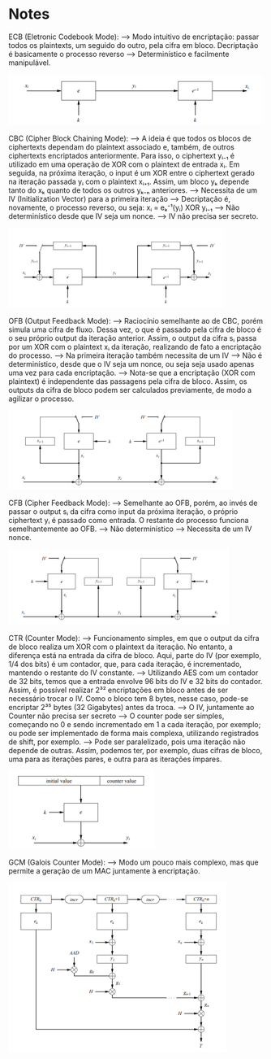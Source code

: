 # Notes
ECB (Eletronic Codebook Mode):
--> Modo intuitivo de encriptação: passar todos os plaintexts, 
    um seguido do outro, pela cifra em bloco. Decriptação é
    basicamente o processo reverso
--> Determinístico e facilmente manipulável.

![](./assets/ecb.png)

CBC (Cipher Block Chaining Mode):
--> A ideia é que todos os blocos de ciphertexts dependam do 
    plaintext associado e, também, de outros ciphertexts encriptados
    anteriormente. Para isso, o ciphertext yᵢ₋₁ é utilizado em 
    uma operação de XOR com o plaintext de entrada xᵢ. Em seguida,
    na próxima iteração, o input é um XOR entre o ciphertext gerado
    na iteração passada yᵢ com o plaintext xᵢ₊₁. Assim, um bloco yₖ 
    depende tanto do xₖ quanto de todos os outros yₖ₋ₙ anteriores.
--> Necessita de um IV (Initialization Vector) para a primeira 
    iteração
--> Decriptação é, novamente, o processo reverso, ou seja:
    xᵢ = eₖ⁻¹(yᵢ) XOR yᵢ₋₁
--> Não determinístico desde que IV seja um nonce.
--> IV não precisa ser secreto.

![](./assets/cbc.png)

OFB (Output Feedback Mode):
--> Raciocínio semelhante ao de CBC, porém simula uma cifra de 
    fluxo. Dessa vez, o que é passado pela cifra de bloco é o 
    seu próprio output da iteração anterior. Assim, o output
    da cifra sᵢ passa por um XOR com o plaintext xᵢ da iteração,
    realizando de fato a encriptação do processo.
--> Na primeira iteração também necessita de um IV
--> Não é determinístico, desde que o IV seja um nonce, ou seja
    seja usado apenas uma vez para cada encriptação.
--> Nota-se que a encriptação (XOR com plaintext) é independente
    das passagens pela cifra de bloco. Assim, os outputs da cifra
    de bloco podem ser calculados previamente, de modo a agilizar
    o processo.

![](./assets/ofb.png)

CFB (Cipher Feedback Mode):
--> Semelhante ao OFB, porém, ao invés de passar o output sᵢ da 
    cifra como input da próxima iteração, o próprio ciphertext 
    yᵢ é passado como entrada. O restante do processo funciona
    semelhantemente ao OFB.
--> Não determinístico
--> Necessita de um IV nonce.

![](./assets/cfb.png)

CTR (Counter Mode):
--> Funcionamento simples, em que o output da cifra de bloco 
    realiza um XOR com o plaintext da iteração. No entanto, a 
    diferença está na entrada da cifra de bloco. Aqui, parte do
    IV (por exemplo, 1/4 dos bits) é um contador, que, para 
    cada iteração, é incrementado, mantendo o restante do IV 
    constante.
--> Utilizando AES com um contador de 32 bits, temos que a entrada
    envolve 96 bits do IV e 32 bits do contador. Assim, é possível
    realizar 2³² encriptações em bloco antes de ser necessário trocar
    o IV. Como o bloco tem 8 bytes, nesse caso, pode-se encriptar
    2³⁵ bytes (32 Gigabytes) antes da troca.
--> O IV, juntamente ao Counter não precisa ser secreto
--> O counter pode ser simples, começando no 0 e sendo incrementado 
    em 1 a cada iteração, por exemplo; ou pode ser implementado
    de forma mais complexa, utilizando registrados de shift, por 
    exemplo.
--> Pode ser paralelizado, pois uma iteração não depende de outras.
    Assim, podemos ter, por exemplo, duas cifras de bloco, uma para
    as iterações pares, e outra para as iterações ímpares.

![](./assets/ctr.png)

GCM (Galois Counter Mode):
--> Modo um pouco mais complexo, mas que permite a geração de um
    MAC juntamente à encriptação.

![](./assets/gcm.png)

